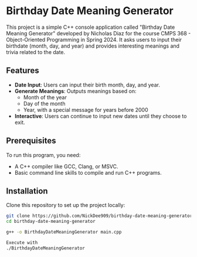 # Birthday Date Meaning Generator

This project is a simple C++ console application called "Birthday Date Meaning Generator" developed by Nicholas Diaz for the course CMPS 368 - Object-Oriented Programming in Spring 2024. It asks users to input their birthdate (month, day, and year) and provides interesting meanings and trivia related to the date.

## Features

- **Date Input**: Users can input their birth month, day, and year.
- **Generate Meanings**: Outputs meanings based on:
  - Month of the year
  - Day of the month
  - Year, with a special message for years before 2000
- **Interactive**: Users can continue to input new dates until they choose to exit.

## Prerequisites

To run this program, you need:
- A C++ compiler like GCC, Clang, or MSVC.
- Basic command line skills to compile and run C++ programs.

## Installation

Clone this repository to set up the project locally:

```bash
git clone https://github.com/NickDee909/birthday-date-meaning-generator.git
cd birthday-date-meaning-generator

g++ -o BirthdayDateMeaningGenerator main.cpp

Execute with 
./BirthdayDateMeaningGenerator

